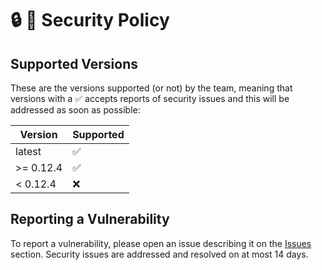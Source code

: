 # 🔒️ 📌 Security Policy

## Supported Versions

These are the versions supported (or not) by the team, meaning that versions with a ✅ accepts reports of security issues and this will be addressed as soon as possible:

| Version   | Supported          |
| -------   | ------------------ |
| latest    | :white_check_mark: |
| >= 0.12.4 | :white_check_mark: |
| < 0.12.4  | :x:                |

## Reporting a Vulnerability

To report a vulnerability, please open an issue describing it on the [Issues](https://github.com/policratus/pupyl/issues) section. Security issues are addressed and resolved on at most 14 days.
